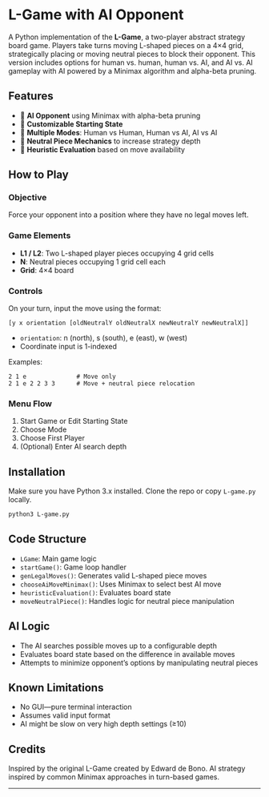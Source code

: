 # L-Game with AI Opponent

A Python implementation of the **L-Game**, a two-player abstract strategy board game. Players take turns moving L-shaped pieces on a 4×4 grid, strategically placing or moving neutral pieces to block their opponent. This version includes options for human vs. human, human vs. AI, and AI vs. AI gameplay with AI powered by a Minimax algorithm and alpha-beta pruning.

## Features

* 🧠 **AI Opponent** using Minimax with alpha-beta pruning
* 🧩 **Customizable Starting State**
* 👥 **Multiple Modes**: Human vs Human, Human vs AI, AI vs AI
* 🔄 **Neutral Piece Mechanics** to increase strategy depth
* 🎯 **Heuristic Evaluation** based on move availability

## How to Play

### Objective

Force your opponent into a position where they have no legal moves left.

### Game Elements

* **L1 / L2**: Two L-shaped player pieces occupying 4 grid cells
* **N**: Neutral pieces occupying 1 grid cell each
* **Grid**: 4×4 board

### Controls

On your turn, input the move using the format:

```
[y x orientation [oldNeutralY oldNeutralX newNeutralY newNeutralX]]
```

* `orientation`: n (north), s (south), e (east), w (west)
* Coordinate input is 1-indexed

Examples:

```
2 1 e              # Move only
2 1 e 2 2 3 3      # Move + neutral piece relocation
```

### Menu Flow

1. Start Game or Edit Starting State
2. Choose Mode
3. Choose First Player
4. (Optional) Enter AI search depth

## Installation

Make sure you have Python 3.x installed.
Clone the repo or copy `L-game.py` locally.

```bash
python3 L-game.py
```

## Code Structure

* `LGame`: Main game logic
* `startGame()`: Game loop handler
* `genLegalMoves()`: Generates valid L-shaped piece moves
* `chooseAiMoveMinimax()`: Uses Minimax to select best AI move
* `heuristicEvaluation()`: Evaluates board state
* `moveNeutralPiece()`: Handles logic for neutral piece manipulation

## AI Logic

* The AI searches possible moves up to a configurable depth
* Evaluates board state based on the difference in available moves
* Attempts to minimize opponent’s options by manipulating neutral pieces

## Known Limitations

* No GUI—pure terminal interaction
* Assumes valid input format
* AI might be slow on very high depth settings (≥10)

## Credits

Inspired by the original L-Game created by Edward de Bono.
AI strategy inspired by common Minimax approaches in turn-based games.

---
